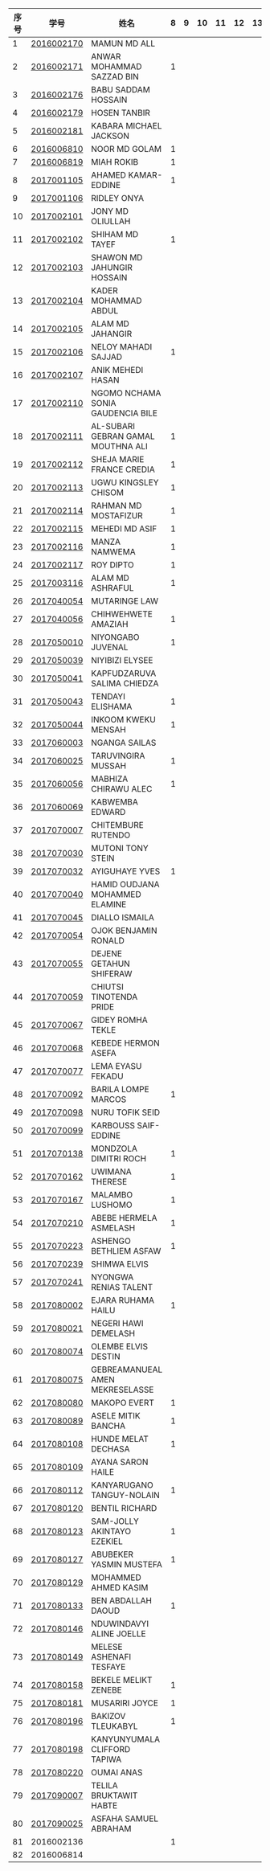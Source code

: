 

| 序号 | 学号       | 姓名                               | 8    | 9    | 10   | 11   | 12   | 13   | 14   | 15   | 16   |
| ---- | ---------- | ---------------------------------- | ---- | ---- | ---- | ---- | ---- | ---- | ---- | ---- | ---- |
| 1    | [2016002170](2016002170.md) | MAMUN MD ALL                       |      |      |      |      |      |      |      |      |      |
| 2    | [2016002171](2016002171.md) | ANWAR MOHAMMAD SAZZAD BIN          | 1    |      |      |      |      |      |      |      |      |
| 3    | [2016002176](2016002176.md) | BABU SADDAM HOSSAIN                |      |      |      |      |      |      |      |      |      |
| 4    | [2016002179](2016002179.md) | HOSEN TANBIR                       |      |      |      |      |      |      |      |      |      |
| 5    | [2016002181](2016002181.md) | KABARA MICHAEL JACKSON             |      |      |      |      |      |      |      |      |      |
| 6    | [2016006810](2016006810.md) | NOOR MD GOLAM                      | 1    |      |      |      |      |      |      |      |      |
| 7    | [2016006819](2016006819.md) | MIAH ROKIB                         | 1    |      |      |      |      |      |      |      |      |
| 8    | [2017001105](2017001105.md) | AHAMED KAMAR-EDDINE                | 1 |      |      |      |      |      |      |      |      |
| 9    | [2017001106](2017001106.md) | RIDLEY ONYA                        |      |      |      |      |      |      |      |      |      |
| 10   | [2017002101](2017002101.md) | JONY MD OLIULLAH                   |      |      |      |      |      |      |      |      |      |
| 11   | [2017002102](2017002102.md) | SHIHAM MD TAYEF                    | 1    |      |      |      |      |      |      |      |      |
| 12   | [2017002103](2017002103.md) | SHAWON MD JAHUNGIR HOSSAIN         |      |      |      |      |      |      |      |      |      |
| 13   | [2017002104](2017002104.md) | KADER MOHAMMAD ABDUL               |      |      |      |      |      |      |      |      |      |
| 14   | [2017002105](2017002105.md) | ALAM MD JAHANGIR                   |      |      |      |      |      |      |      |      |      |
| 15   | [2017002106](2017002106.md) | NELOY MAHADI SAJJAD                | 1    |      |      |      |      |      |      |      |      |
| 16   | [2017002107](2017002107.md) | ANIK MEHEDI HASAN                  |      |      |      |      |      |      |      |      |      |
| 17   | [2017002110](2017002110.md) | NGOMO NCHAMA SONIA GAUDENCIA BILE  |      |      |      |      |      |      |      |      |      |
| 18   | [2017002111](2017002111.md) | AL-SUBARI GEBRAN GAMAL MOUTHNA ALI | 1 |      |      |      |      |      |      |      |      |
| 19   | [2017002112](2017002112.md) | SHEJA MARIE FRANCE CREDIA          | 1 |      |      |      |      |      |      |      |      |
| 20   | [2017002113](2017002113.md) | UGWU KINGSLEY CHISOM               | 1 |      |      |      |      |      |      |      |      |
| 21   | [2017002114](2017002114.md) | RAHMAN MD MOSTAFIZUR               | 1    |      |      |      |      |      |      |      |      |
| 22   | [2017002115](2017002115.md) | MEHEDI MD ASIF                     | 1    |      |      |      |      |      |      |      |      |
| 23   | [2017002116](2017002116.md) | MANZA NAMWEMA                      | 1    |      |      |      |      |      |      |      |      |
| 24   | [2017002117](2017002117.md) | ROY DIPTO                          | 1    |      |      |      |      |      |      |      |      |
| 25   | [2017003116](2017003116.md) | ALAM MD ASHRAFUL                   | 1    |      |      |      |      |      |      |      |      |
| 26   | [2017040054](2017040054.md) | MUTARINGE LAW                      |      |      |      |      |      |      |      |      |      |
| 27   | [2017040056](2017040056.md) | CHIHWEHWETE AMAZIAH                | 1 |      |      |      |      |      |      |      |      |
| 28   | [2017050010](2017050010.md) | NIYONGABO JUVENAL                  | 1    |      |      |      |      |      |      |      |      |
| 29   | [2017050039](2017050039.md) | NIYIBIZI ELYSEE                    |      |      |      |      |      |      |      |      |      |
| 30   | [2017050041](2017050041.md) | KAPFUDZARUVA SALIMA CHIEDZA        |      |      |      |      |      |      |      |      |      |
| 31   | [2017050043](2017050043.md) | TENDAYI ELISHAMA                   | 1 |      |      |      |      |      |      |      |      |
| 32   | [2017050044](2017050044.md) | INKOOM KWEKU MENSAH                | 1 |      |      |      |      |      |      |      |      |
| 33   | [2017060003](2017060003.md) | NGANGA SAILAS                      |      |      |      |      |      |      |      |      |      |
| 34   | [2017060025](2017060025.md) | TARUVINGIRA MUSSAH                 | 1 |      |      |      |      |      |      |      |      |
| 35   | [2017060056](2017060056.md) | MABHIZA CHIRAWU ALEC               | 1    |      |      |      |      |      |      |      |      |
| 36   | [2017060069](2017060069.md) | KABWEMBA EDWARD                    |      |      |      |      |      |      |      |      |      |
| 37   | [2017070007](2017070007.md) | CHITEMBURE RUTENDO                 |      |      |      |      |      |      |      |      |      |
| 38   | [2017070030](2017070030.md) | MUTONI TONY STEIN                  |      |      |      |      |      |      |      |      |      |
| 39   | [2017070032](2017070032.md) | AYIGUHAYE YVES                     | 1 |      |      |      |      |      |      |      |      |
| 40   | [2017070040](2017070040.md) | HAMID OUDJANA MOHAMMED ELAMINE     |      |      |      |      |      |      |      |      |      |
| 41   | [2017070045](2017070045.md) | DIALLO ISMAILA                     |      |      |      |      |      |      |      |      |      |
| 42   | [2017070054](2017070054.md) | OJOK BENJAMIN RONALD               |      |      |      |      |      |      |      |      |      |
| 43   | [2017070055](2017070055.md) | DEJENE GETAHUN SHIFERAW            |      |      |      |      |      |      |      |      |      |
| 44   | [2017070059](2017070059.md) | CHIUTSI TINOTENDA PRIDE            |      |      |      |      |      |      |      |      |      |
| 45   | [2017070067](2017070067.md) | GIDEY ROMHA TEKLE                  |      |      |      |      |      |      |      |      |      |
| 46   | [2017070068](2017070068.md) | KEBEDE HERMON ASEFA                |      |      |      |      |      |      |      |      |      |
| 47   | [2017070077](2017070077.md) | LEMA EYASU FEKADU                  |      |      |      |      |      |      |      |      |      |
| 48   | [2017070092](2017070092.md) | BARILA LOMPE MARCOS                | 1 |      |      |      |      |      |      |      |      |
| 49   | [2017070098](2017070098.md) | NURU TOFIK SEID                    |      |      |      |      |      |      |      |      |      |
| 50   | [2017070099](2017070099.md) | KARBOUSS SAIF-EDDINE               |      |      |      |      |      |      |      |      |      |
| 51   | [2017070138](2017070138.md) | MONDZOLA DIMITRI ROCH              | 1 |      |      |      |      |      |      |      |      |
| 52   | [2017070162](2017070162.md) | UWIMANA THERESE                    | 1 |      |      |      |      |      |      |      |      |
| 53   | [2017070167](2017070167.md) | MALAMBO LUSHOMO                    | 1 |      |      |      |      |      |      |      |      |
| 54   | [2017070210](2017070210.md) | ABEBE HERMELA ASMELASH             | 1 |      |      |      |      |      |      |      |      |
| 55   | [2017070223](2017070223.md) | ASHENGO BETHLIEM ASFAW             | 1 |      |      |      |      |      |      |      |      |
| 56   | [2017070239](2017070239.md) | SHIMWA ELVIS                       |      |      |      |      |      |      |      |      |      |
| 57   | [2017070241](2017070241.md) | NYONGWA RENIAS TALENT              |      |      |      |      |      |      |      |      |      |
| 58   | [2017080002](2017080002.md) | EJARA RUHAMA HAILU                 | 1    |      |      |      |      |      |      |      |      |
| 59   | [2017080021](2017080021.md) | NEGERI HAWI DEMELASH               |      |      |      |      |      |      |      |      |      |
| 60   | [2017080074](2017080074.md) | OLEMBE ELVIS DESTIN                |      |      |      |      |      |      |      |      |      |
| 61   | [2017080075](2017080075.md) | GEBREAMANUEAL AMEN MEKRESELASSE    |      |      |      |      |      |      |      |      |      |
| 62   | [2017080080](2017080080.md) | MAKOPO EVERT                       | 1 |      |      |      |      |      |      |      |      |
| 63   | [2017080089](2017080089.md) | ASELE MITIK BANCHA                 | 1 |      |      |      |      |      |      |      |      |
| 64   | [2017080108](2017080108.md) | HUNDE MELAT DECHASA                | 1 |      |      |      |      |      |      |      |      |
| 65   | [2017080109](2017080109.md) | AYANA SARON HAILE                  |      |      |      |      |      |      |      |      |      |
| 66   | [2017080112](2017080112.md) | KANYARUGANO TANGUY-NOLAIN          | 1 |      |      |      |      |      |      |      |      |
| 67   | [2017080120](2017080120.md) | BENTIL RICHARD                     |      |      |      |      |      |      |      |      |      |
| 68   | [2017080123](2017080123.md) | SAM-JOLLY AKINTAYO EZEKIEL         | 1 |      |      |      |      |      |      |      |      |
| 69   | [2017080127](2017080127.md) | ABUBEKER YASMIN MUSTEFA            | 1    |      |      |      |      |      |      |      |      |
| 70   | [2017080129](2017080129.md) | MOHAMMED AHMED KASIM               |      |      |      |      |      |      |      |      |      |
| 71   | [2017080133](2017080133.md) | BEN ABDALLAH DAOUD                 | 1 |      |      |      |      |      |      |      |      |
| 72   | [2017080146](2017080146.md) | NDUWINDAVYI ALINE JOELLE           |      |      |      |      |      |      |      |      |      |
| 73   | [2017080149](2017080149.md) | MELESE ASHENAFI TESFAYE            |      |      |      |      |      |      |      |      |      |
| 74   | [2017080158](2017080158.md) | BEKELE MELIKT ZENEBE               | 1 |      |      |      |      |      |      |      |      |
| 75   | [2017080181](2017080181.md) | MUSARIRI JOYCE                     | 1 |      |      |      |      |      |      |      |      |
| 76   | [2017080196](2017080196.md) | BAKIZOV TLEUKABYL                  | 1    |      |      |      |      |      |      |      |      |
| 77   | [2017080198](2017080198.md) | KANYUNYUMALA CLIFFORD TAPIWA       |      |      |      |      |      |      |      |      |      |
| 78   | [2017080220](2017080220.md) | OUMAI ANAS                         |      |      |      |      |      |      |      |      |      |
| 79   | [2017090007](2017090007.md) | TELILA BRUKTAWIT HABTE             |      |      |      |      |      |      |      |      |      |
| 80   | [2017090025](2017090025.md) | ASFAHA SAMUEL ABRAHAM              |      |      |      |      |      |      |      |      |      |
| 81 | 2016002136 |  | 1 | | | | | | | | |
| 82 | 2016006814 |  |  | | | | | | | | |